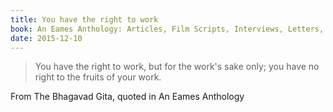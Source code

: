 ```yaml
---
title: You have the right to work
book: An Eames Anthology: Articles, Film Scripts, Interviews, Letters, Notes, Speeches
date: 2015-12-10
---
```


> You have the right to work, but for the work's sake only; you have no right to the fruits of your work.

From The Bhagavad Gita, quoted in An Eames Anthology